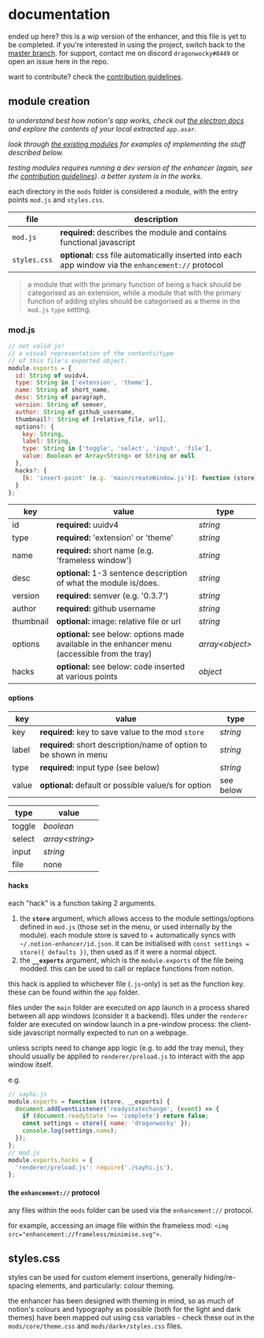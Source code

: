 # documentation

ended up here? this is a wip version of the enhancer, and this file is yet to be completed.
if you're interested in using the project, switch back to the [master branch](https://github.com/dragonwocky/notion-enhancer).
for support, contact me on discord `dragonwocky#8449` or open an issue here in the repo.

want to contribute? check the [contribution guidelines](CONTRIBUTING.md).

## module creation

_to understand best how notion's app works, check out [the electron docs](https://www.electronjs.org/docs/)_
_and explore the contents of your local extracted `app.asar`._

_look through [the existing modules](https://github.com/dragonwocky/notion-enhancer/tree/js/mods/)_
_for examples of implementing the stuff described below._

_testing modules requires running a dev version of the enhancer_
_(again, see the [contribution guidelines](CONTRIBUTING.md)). a better system is in the works._

each directory in the `mods` folder is considered a module, with the entry points `mod.js` and `styles.css`.

| file         | description                                                                                          |
| ------------ | ---------------------------------------------------------------------------------------------------- |
| `mod.js`     | **required:** describes the module and contains functional javascript                                |
| `styles.css` | **optional:** css file automatically inserted into each app window via the `enhancement://` protocol |

> a module that with the primary function of being a hack should be categorised as an extension,
> while a module that with the primary function of adding styles should be categorised as a theme
> in the `mod.js` `type` setting.

### mod.js

```js
// not valid js!
// a visual representation of the contents/type
// of this file's exported object.
module.exports = {
  id: String of uuidv4,
  type: String in ['extension', 'theme'],
  name: String of short_name,
  desc: String of paragraph,
  version: String of semver,
  author: String of github_username,
  thumbnail?: String of [relative_file, url],
  options?: {
    key: String,
    label: String,
    type: String in ['toggle', 'select', 'input', 'file'],
    value: Boolean or Array<String> or String or null
  },
  hacks?: {
    [k: 'insert-point' (e.g. 'main/createWindow.js')]: function (store) {}
  }
};
```

| key       | value                                                                                           | type              |
| --------- | ----------------------------------------------------------------------------------------------- | ----------------- |
| id        | **required:** uuidv4                                                                            | _string_          |
| type      | **required:** 'extension' or 'theme'                                                            | _string_          |
| name      | **required:** short name (e.g. 'frameless window')                                              | _string_          |
| desc      | **optional:** 1-3 sentence description of what the module is/does.                              | _string_          |
| version   | **required:** semver (e.g. '0.3.7')                                                             | _string_          |
| author    | **required:** github username                                                                   | _string_          |
| thumbnail | **optional:** image: relative file or url                                                       | _string_          |
| options   | **optional:** see below: options made available in the enhancer menu (accessible from the tray) | _array\<object\>_ |
| hacks     | **optional:** see below: code inserted at various points                                        | _object_          |

#### options

| key   | value                                                              | type      |
| ----- | ------------------------------------------------------------------ | --------- |
| key   | **required:** key to save value to the mod `store`                 | _string_  |
| label | **required:** short description/name of option to be shown in menu | _string_  |
| type  | **required:** input type (see below)                               | _string_  |
| value | **optional:** default or possible value/s for option               | see below |

| type   | value             |
| ------ | ----------------- |
| toggle | _boolean_         |
| select | _array\<string\>_ |
| input  | _string_          |
| file   | none              |

#### hacks

each "hack" is a function taking 2 arguments.

1. the **`store`** argument, which allows access to the module
   settings/options defined in `mod.js` (those set in the menu, or used internally by the module).
   each module store is saved to + automatically syncs with `~/.notion-enhancer/id.json`.
   it can be initialised with `const settings = store({ defaults })`, then used as if it were a normal object.
2. the **`__exports`** argument, which is the `module.exports` of the file being modded.
   this can be used to call or replace functions from notion.

this hack is applied to whichever file (`.js`-only) is set as the function key. these can be found within the `app` folder.

files under the `main` folder are executed on app launch in a process shared
between all app windows (consider it a backend). files under the `renderer` folder are
executed on window launch in a pre-window process: the client-side javascript
normally expected to run on a webpage.

unless scripts need to change app logic (e.g. to add the tray menu),
they should usually be applied to `renderer/preload.js` to interact
with the app window itself.

e.g.

```js
// sayhi.js
module.exports = function (store, __exports) {
  document.addEventListener('readystatechange', (event) => {
    if (document.readyState !== 'complete') return false;
    const settings = store({ name: 'dragonwocky' });
    console.log(settings.name);
  });
};
// mod.js
module.exports.hacks = {
  'renderer/preload.js': require('./sayhi.js'),
};
```

#### the `enhancement://` protocol

any files within the `mods` folder can be used via the `enhancement://` protocol.

for example, accessing an image file within the frameless mod: `<img src="enhancement://frameless/minimise.svg">`.

## styles.css

styles can be used for custom element insertions, generally hiding/re-spacing elements,
and particularly: colour theming.

the enhancer has been designed with theming in mind, so as much of notion's colours
and typography as possible (both for the light and dark themes) have been mapped out
using css variables - check these out in the `mods/core/theme.css` and `mods/dark+/styles.css` files.
